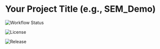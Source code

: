 # Your Project Title (e.g., SEM_Demo)

![Workflow Status](https://github.com/MinusAlgo4/sem/actions/workflows/main.yml/badge.svg)

![License](https://img.shields.io/badge/License-Apache%202.0-blue.svg)

![Release](https://img.shields.io/github/v/release/MinusAlgo4/sem?label=release)

